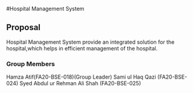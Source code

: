 #Hospital Management System
## Proposal
Hospital Management System provide an integrated solution for the hospital,which helps in efficient management of the hospital.
### Group Members
Hamza Atif(FA20-BSE-018)(Group Leader)
Sami ul Haq Qazi (FA20-BSE-024)
Syed Abdul ur Rehman Ali Shah (FA20-BSE-025)
